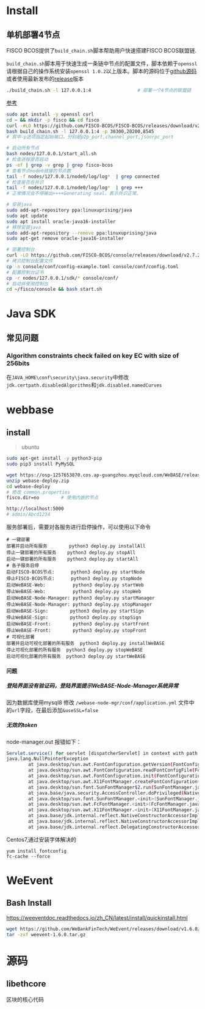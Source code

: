 # Install

## 单机部署4节点

FISCO BCOS提供了`build_chain.sh`脚本帮助用户快速搭建FISCO BCOS联盟链.

`build_chain.sh`脚本用于快速生成一条链中节点的配置文件，脚本依赖于`openssl`请根据自己的操作系统安装`openssl 1.0.2`以上版本。脚本的源码位于[github源码](https://github.com/FISCO-BCOS/FISCO-BCOS/blob/master/tools/build_chain.sh) 或者使用最新发布的[release](https://github.com/FISCO-BCOS/FISCO-BCOS/releases)版本

```bash
./build_chain.sh -l 127.0.0.1:4 				# 部署一个4节点的联盟链 			
```

[参考](https://fisco-bcos-documentation.readthedocs.io/zh_CN/latest/docs/manual/build_chain.html)



```bash
sudo apt install -y openssl curl
cd ~ && mkdir -p fisco && cd fisco
curl -#LO https://github.com/FISCO-BCOS/FISCO-BCOS/releases/download/v2.7.2/build_chain.sh && chmod u+x build_chain.sh
bash build_chain.sh -l 127.0.0.1:4 -p 30300,20200,8545
# 其中-p选项指定起始端口，分别是p2p_port,channel_port,jsonrpc_port

# 启动所有节点
bash nodes/127.0.0.1/start_all.sh
# 检查进程是否启动
ps -ef | grep -v grep | grep fisco-bcos
# 查看节点node0链接的节点数
tail -f nodes/127.0.0.1/node0/log/log*  | grep connected
# 检查是否在共识
tail -f nodes/127.0.0.1/node0/log/log*  | grep +++
# 正常情况会不停输出++++Generating seal，表示共识正常。

# 安装java
sudo add-apt-repository ppa:linuxuprising/java
sudo apt update
sudo apt install oracle-java16-installer
# 移除安装java
sudo add-apt-repository --remove ppa:linuxuprising/java
sudo apt-get remove oracle-java16-installer

# 部署控制台
curl -LO https://github.com/FISCO-BCOS/console/releases/download/v2.7.2/download_console.sh && bash download_console.sh
# 拷贝控制台配置文件
cp -n console/conf/config-example.toml console/conf/config.toml
# 配置控制台证书
cp -r nodes/127.0.0.1/sdk/* console/conf/
# 启动并使用控制台
cd ~/fisco/console && bash start.sh
```

# Java SDK

## 常见问题

### Algorithm constraints check failed on key EC with size of 256bits

在`JAVA_HOME\conf\security\java.security`中修改`jdk.certpath.disabledAlgorithms`和`jdk.disabled.namedCurves`

# webbase 

## install

> ubuntu

```bash
sudo apt-get install -y python3-pip
sudo pip3 install PyMySQL

wget https://osp-1257653870.cos.ap-guangzhou.myqcloud.com/WeBASE/releases/download/v1.5.2/webase-deploy.zip
unzip webase-deploy.zip
cd webase-deploy
# 修改 common.properties
fisco.dir=no 		# 使用内嵌的节点

http://localhost:5000
# admin/Abcd1234
```



服务部署后，需要对各服务进行启停操作，可以使用以下命令

```bahs
# 一键部署
部署并启动所有服务        python3 deploy.py installAll
停止一键部署的所有服务    python3 deploy.py stopAll
启动一键部署的所有服务    python3 deploy.py startAll
# 各子服务启停
启动FISCO-BCOS节点:      python3 deploy.py startNode
停止FISCO-BCOS节点:      python3 deploy.py stopNode
启动WeBASE-Web:          python3 deploy.py startWeb
停止WeBASE-Web:          python3 deploy.py stopWeb
启动WeBASE-Node-Manager: python3 deploy.py startManager
停止WeBASE-Node-Manager: python3 deploy.py stopManager
启动WeBASE-Sign:        python3 deploy.py startSign
停止WeBASE-Sign:        python3 deploy.py stopSign
启动WeBASE-Front:        python3 deploy.py startFront
停止WeBASE-Front:        python3 deploy.py stopFront
# 可视化部署
部署并启动可视化部署的所有服务  python3 deploy.py installWeBASE
停止可视化部署的所有服务  python3 deploy.py stopWeBASE
启动可视化部署的所有服务  python3 deploy.py startWeBASE
```



#### 问题

##### 登陆界面没有验证码，登陆界面提示WeBASE-Node-Manager系统异常

因为数据库使用mysql8 修改 `/webase-node-mgr/conf/application.yml` 文件中的`url`字段，在最后添加`&useSSL=false`

##### 无效的token

node-manager.out 报错如下：

```bash
Servlet.service() for servlet [dispatcherServlet] in context with path [/WeBASE-Node-Manager] threw exception [Handler dispatch failed; nested exception is java.lang.InternalError: java.lang.reflect.InvocationTargetException] with root cause
java.lang.NullPointerException
        at java.desktop/sun.awt.FontConfiguration.getVersion(FontConfiguration.java:1262)
        at java.desktop/sun.awt.FontConfiguration.readFontConfigFile(FontConfiguration.java:225)
        at java.desktop/sun.awt.FontConfiguration.init(FontConfiguration.java:107)
        at java.desktop/sun.awt.X11FontManager.createFontConfiguration(X11FontManager.java:719)
        at java.desktop/sun.font.SunFontManager$2.run(SunFontManager.java:377)
        at java.base/java.security.AccessController.doPrivileged(Native Method)
        at java.desktop/sun.font.SunFontManager.<init>(SunFontManager.java:322)
        at java.desktop/sun.awt.FcFontManager.<init>(FcFontManager.java:35)
        at java.desktop/sun.awt.X11FontManager.<init>(X11FontManager.java:56)
        at java.base/jdk.internal.reflect.NativeConstructorAccessorImpl.newInstance0(Native Method)
        at java.base/jdk.internal.reflect.NativeConstructorAccessorImpl.newInstance(NativeConstructorAccessorImpl.java:62)
        at java.base/jdk.internal.reflect.DelegatingConstructorAccessorImpl.newInstance(DelegatingConstructorAccessorImpl.java:45)
```

Centos7,通过安装字体解决的

```
yum install fontconfig
fc-cache --force
```

# WeEvent

## Bash Install

https://weeventdoc.readthedocs.io/zh_CN/latest/install/quickinstall.html

```bash
wget https://github.com/WeBankFinTech/WeEvent/releases/download/v1.6.0/weevent-1.6.0.tar.gz
tar -zxf weevent-1.6.0.tar.gz

```



# 源码

## libethcore

区块的核心代码
